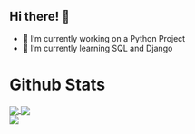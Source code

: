 ## Hi there! 👋


- 🔭 I’m currently working on a Python Project
- 🌱 I’m currently learning SQL and Django

<h1> Github Stats </h1>
<div>
<a href="https://github.com/Cassio-Neves/github-readme-stats">
  <img align="center" src="https://github-readme-stats.vercel.app/api?username=Cassio-Neves&theme=synthwave&show_icons=true&count_private=true"/>
</a>
<a href="https://github.com/anuraghazra/convoychat">
  <img align="center" src="https://github-readme-stats.vercel.app/api/top-langs/?username=Cassio-Neves&theme=synthwave"/>
</a>
</div>

<div>
<a href="https://www.linkedin.com/in/cassio-neves-86539b23b/" target="_blank"><img src="https://img.shields.io/badge/LinkedIn-0077B5?style=for-the-badge&logo=linkedin&logoColor=white">
  
  
</div>

